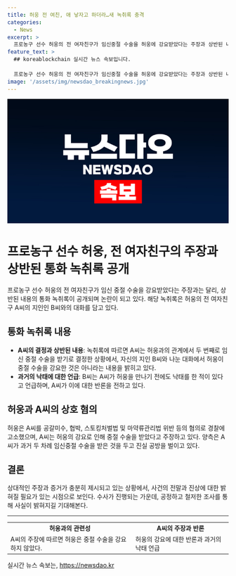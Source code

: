 ```yaml
---
title: 허웅 전 여친, 애 낳자고 하더라…새 녹취록 충격
categories:
  - News
excerpt: >
  프로농구 선수 허웅의 전 여자친구가 임신중절 수술을 허웅에 강요받았다는 주장과 상반된 내용의 통화 녹취록이 공개되었다. 유튜브 카라큘라 미디어 채널에서는 허웅의 전 여자친구 A씨의 지인들과의 인터뷰 영상이 게재되었는데, 그 중 B씨가 자신의 통화 녹취록을 공개했다. 녹취록에는 A씨가 허웅과의 관계와 임신 중절 수술에 대해 이야기하는 내용이 담겨 있었다. 녹취록을 통해 허웅과 A씨 사이의 갈등과 전 여자친구가 과거 임신중절 수술을 받았다는 주장이 논란이 되고 있다.
feature_text: >
  ## koreablockchain 실시간 뉴스 속보입니다.

  프로농구 선수 허웅의 전 여자친구가 임신중절 수술을 허웅에 강요받았다는 주장과 상반된 내용의 통화 녹취록이 공개되었다. 유튜브 카라큘라 미디어 채널에서는 허웅의 전 여자친구 A씨의 지인들과의 인터뷰 영상이 게재되었는데, 그 중 B씨가 자신의 통화 녹취록을 공개했다. 녹취록에는 A씨가 허웅과의 관계와 임신 중절 수술에 대해 이야기하는 내용이 담겨 있었다. 녹취록을 통해 허웅과 A씨 사이의 갈등과 전 여자친구가 과거 임신중절 수술을 받았다는 주장이 논란이 되고 있다.
image: '/assets/img/newsdao_breakingnews.jpg'
---
```


<p><img src="/assets/img/newsdao_breakingnews.jpg" alt="koreablockchain 속보" /></p>

<h1 data-ke-size="size26">프로농구 선수 허웅, 전 여자친구의 주장과 상반된 통화 녹취록 공개</h1>

<p data-ke-size="size16">프로농구 선수 허웅의 전 여자친구가 임신 중절 수술을 강요받았다는 주장과는 달리, 상반된 내용의 통화 녹취록이 공개되며 논란이 되고 있다. 해당 녹취록은 허웅의 전 여자친구 A씨의 지인인 B씨와의 대화를 담고 있다.</p>

<h2 data-ke-size="size24">통화 녹취록 내용</h2>

<ul>
  <li><b>A씨의 결정과 상반된 내용</b>: 녹취록에 따르면 A씨는 허웅과의 관계에서 두 번째로 임신 중절 수술을 받기로 결정한 상황에서, 자신의 지인 B씨와 나눈 대화에서 허웅이 중절 수술을 강요한 것은 아니라는 내용을 밝히고 있다.</li>
  <li><b>과거의 낙태에 대한 언급</b>: B씨는 A씨가 허웅을 만나기 전에도 낙태를 한 적이 있다고 언급하며, A씨가 이에 대한 반론을 전하고 있다.</li>
</ul>

<h2 data-ke-size="size24">허웅과 A씨의 상호 혐의</h2>

<p data-ke-size="size16">허웅은 A씨를 공갈미수, 협박, 스토킹처벌법 및 마약류관리법 위반 등의 혐의로 경찰에 고소했으며, A씨는 허웅의 강요로 인해 중절 수술을 받았다고 주장하고 있다. 양측은 A씨가 과거 두 차례 임신중절 수술을 받은 것을 두고 진실 공방을 벌이고 있다.</p>

<h2 data-ke-size="size24">결론</h2>

<p data-ke-size="size16">상대적인 주장과 증거가 충분히 제시되고 있는 상황에서, 사건의 전말과 진상에 대한 밝혀질 필요가 있는 시점으로 보인다. 수사가 진행되는 가운데, 공정하고 철저한 조사를 통해 사실이 밝혀지길 기대해본다.</p>

<hr>

<table>
    <tbody>
        <tr>
            <td style="text-align: center; height: 17px;"><b>허웅과의 관련성</b></td>
            <td style="text-align: center; height: 17px;"><b>A씨의 주장과 반론</b></td>
        </tr>
        <tr>
            <td>A씨의 주장에 따르면 허웅은 중절 수술을 강요하지 않았다.</td>
            <td>허웅의 강요에 대한 반론과 과거의 낙태 언급</td>
        </tr>
    </tbody>
</table>
실시간 뉴스 속보는, <a href="https://newsdao.kr" rel="dofollow">https://newsdao.kr</a>


